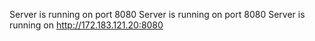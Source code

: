 Server is running on port 8080
Server is running on port 8080
Server is running on http://172.183.121.20:8080

